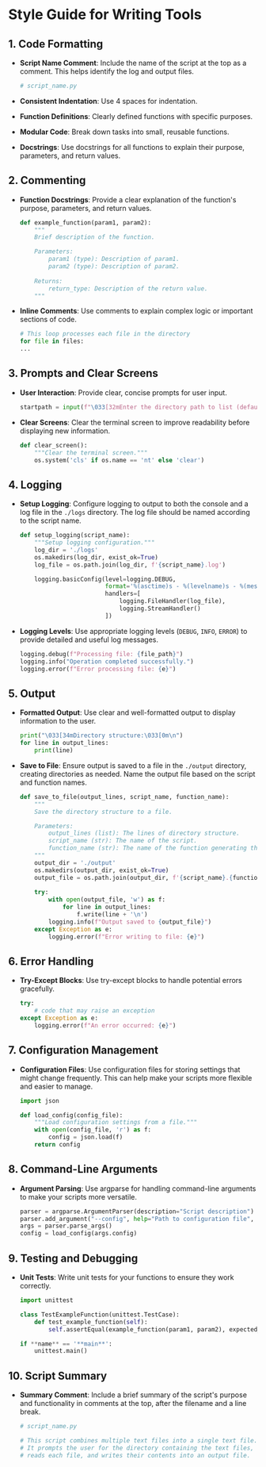 # Style Guide for Writing Tools

## 1. **Code Formatting**

- **Script Name Comment**: Include the name of the script at the top as a comment. This helps identify the log and output files.

    ```python
    # script_name.py
    ```

- **Consistent Indentation**: Use 4 spaces for indentation.
- **Function Definitions**: Clearly defined functions with specific purposes.
- **Modular Code**: Break down tasks into small, reusable functions.
- **Docstrings**: Use docstrings for all functions to explain their purpose, parameters, and return values.

## 2. **Commenting**

- **Function Docstrings**: Provide a clear explanation of the function's purpose, parameters, and return values.

  ```python
  def example_function(param1, param2):
      """
      Brief description of the function.

      Parameters:
          param1 (type): Description of param1.
          param2 (type): Description of param2.
      
      Returns:
          return_type: Description of the return value.
      """
  ```

- **Inline Comments**: Use comments to explain complex logic or important sections of code.

    ```python
    # This loop processes each file in the directory
    for file in files:
    ...
    ```

## 3. **Prompts and Clear Screens**

- **User Interaction**: Provide clear, concise prompts for user input.

  ```python
  startpath = input(f"\033[32mEnter the directory path to list (default: {os.getcwd()}, e.g., ~/dev/): \033[0m").strip() or os.getcwd()
  ```

- **Clear Screens**: Clear the terminal screen to improve readability before displaying new information.

  ```python
  def clear_screen():
      """Clear the terminal screen."""
      os.system('cls' if os.name == 'nt' else 'clear')
  ```

## 4. **Logging**

- **Setup Logging**: Configure logging to output to both the console and a log file in the `./logs` directory. The log file should be named according to the script name.

  ```python
  def setup_logging(script_name):
      """Setup logging configuration."""
      log_dir = './logs'
      os.makedirs(log_dir, exist_ok=True)
      log_file = os.path.join(log_dir, f'{script_name}.log')

      logging.basicConfig(level=logging.DEBUG,
                          format='%(asctime)s - %(levelname)s - %(message)s',
                          handlers=[
                              logging.FileHandler(log_file),
                              logging.StreamHandler()
                          ])
  ```

- **Logging Levels**: Use appropriate logging levels (`DEBUG`, `INFO`, `ERROR`) to provide detailed and useful log messages.

  ```python
  logging.debug(f"Processing file: {file_path}")
  logging.info("Operation completed successfully.")
  logging.error(f"Error processing file: {e}")
  ```

## 5. **Output**

- **Formatted Output**: Use clear and well-formatted output to display information to the user.

  ```python
  print("\033[34mDirectory structure:\033[0m\n")
  for line in output_lines:
      print(line)
  ```

- **Save to File**: Ensure output is saved to a file in the `./output` directory, creating directories as needed. Name the output file based on the script and function names.

  ```python
  def save_to_file(output_lines, script_name, function_name):
      """
      Save the directory structure to a file.

      Parameters:
          output_lines (list): The lines of directory structure.
          script_name (str): The name of the script.
          function_name (str): The name of the function generating the output.
      """
      output_dir = './output'
      os.makedirs(output_dir, exist_ok=True)
      output_file = os.path.join(output_dir, f'{script_name}.{function_name}.txt')
      
      try:
          with open(output_file, 'w') as f:
              for line in output_lines:
                  f.write(line + '\n')
          logging.info(f"Output saved to {output_file}")
      except Exception as e:
          logging.error(f"Error writing to file: {e}")
  ```

## 6. **Error Handling**

- **Try-Except Blocks**: Use try-except blocks to handle potential errors gracefully.

  ```python
  try:
      # code that may raise an exception
  except Exception as e:
      logging.error(f"An error occurred: {e}")
  ```

## 7. **Configuration Management**

- **Configuration Files**: Use configuration files for storing settings that might change frequently. This can help make your scripts more flexible and easier to manage.

  ```python
  import json

  def load_config(config_file):
      """Load configuration settings from a file."""
      with open(config_file, 'r') as f:
          config = json.load(f)
      return config
  ```

## 8. **Command-Line Arguments**

- **Argument Parsing**: Use argparse for handling command-line arguments to make your scripts more versatile.

  ```python
  parser = argparse.ArgumentParser(description="Script description")
  parser.add_argument("--config", help="Path to configuration file", default="config.json")
  args = parser.parse_args()
  config = load_config(args.config)
  ```

## 9. **Testing and Debugging**

- **Unit Tests**: Write unit tests for your functions to ensure they work correctly.

  ```python
  import unittest

  class TestExampleFunction(unittest.TestCase):
      def test_example_function(self):
          self.assertEqual(example_function(param1, param2), expected_result)

  if **name** == '**main**':
      unittest.main()
  ```

## 10. **Script Summary**

- **Summary Comment**: Include a brief summary of the script's purpose and functionality in comments at the top, after the filename and a line break.

  ```python
  # script_name.py

  # This script combines multiple text files into a single text file.
  # It prompts the user for the directory containing the text files,
  # reads each file, and writes their contents into an output file.
  ```
  